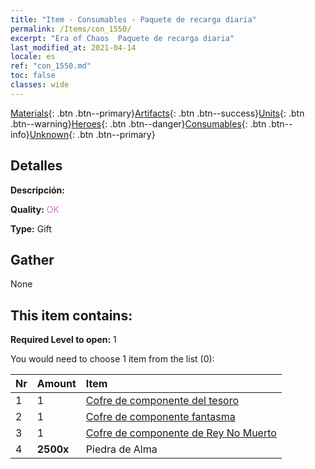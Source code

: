 ```yaml
---
title: "Item - Consumables - Paquete de recarga diaria"
permalink: /Items/con_1550/
excerpt: "Era of Chaos  Paquete de recarga diaria"
last_modified_at: 2021-04-14
locale: es
ref: "con_1550.md"
toc: false
classes: wide
---
```

 [Materials](/es/Items/){: .btn .btn--primary}[Artifacts](/es/Items/Artifacts/){: .btn .btn--success}[Units](/es/Items/Units/){: .btn .btn--warning}[Heroes](/es/Items/Heroes/){: .btn .btn--danger}[Consumables](/es/Items/Consumables/){: .btn .btn--info}[Unknown](/es/Items/Unknown/){: .btn .btn--primary}

## Detalles
 **Descripción:** 

 **Quality:** <span style="color: #DA70D6">OK</span>

 **Type:** Gift

## Gather

  None

## This item contains:

 **Required Level to open:** 1

 You would need to choose 1 item from the list (0):

  | Nr | Amount |     Item    |
  |:---|:-------|:------------|
  | 1 | 1 | [Cofre de componente del tesoro](/es/Items/con_1383/) | 
  | 2 | 1 | [Cofre de componente fantasma](/es/Items/con_1339/) | 
  | 3 | 1 | [Cofre de componente de Rey No Muerto](/es/Items/con_1340/) | 
  | 4 |  **2500x** | Piedra de Alma  |  | 
